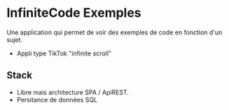 # InfiniteCode Exemples
Une application qui permet de voir des exemples de code en fonction d'un sujet.

- Appli type TikTok "infinite scroll"

## Stack

- Libre mais architecture SPA / ApiREST.
- Persitance de données SQL
